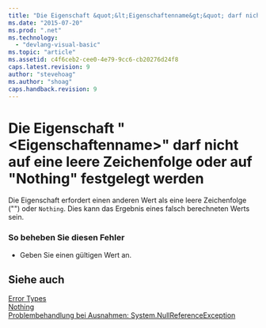 ```yaml
---
title: "Die Eigenschaft &quot;&lt;Eigenschaftenname&gt;&quot; darf nicht auf eine leere Zeichenfolge oder auf &quot;Nothing&quot; festgelegt werden | Microsoft Docs"
ms.date: "2015-07-20"
ms.prod: ".net"
ms.technology: 
  - "devlang-visual-basic"
ms.topic: "article"
ms.assetid: c4f6ceb2-cee0-4e79-9cc6-cb20276d24f8
caps.latest.revision: 9
author: "stevehoag"
ms.author: "shoag"
caps.handback.revision: 9
---
```

# Die Eigenschaft &quot;&lt;Eigenschaftenname&gt;&quot; darf nicht auf eine leere Zeichenfolge oder auf &quot;Nothing&quot; festgelegt werden
Die Eigenschaft erfordert einen anderen Wert als eine leere Zeichenfolge \(""\) oder `Nothing`. Dies kann das Ergebnis eines falsch berechneten Werts sein.  
  
### So beheben Sie diesen Fehler  
  
-   Geben Sie einen gültigen Wert an.  
  
## Siehe auch  
 [Error Types](../../visual-basic/programming-guide/language-features/error-types.md)   
 [Nothing](../../visual-basic/language-reference/nothing.md)   
 [Problembehandlung bei Ausnahmen: System.NullReferenceException](../Topic/Troubleshooting%20Exceptions:%20System.NullReferenceException.md)